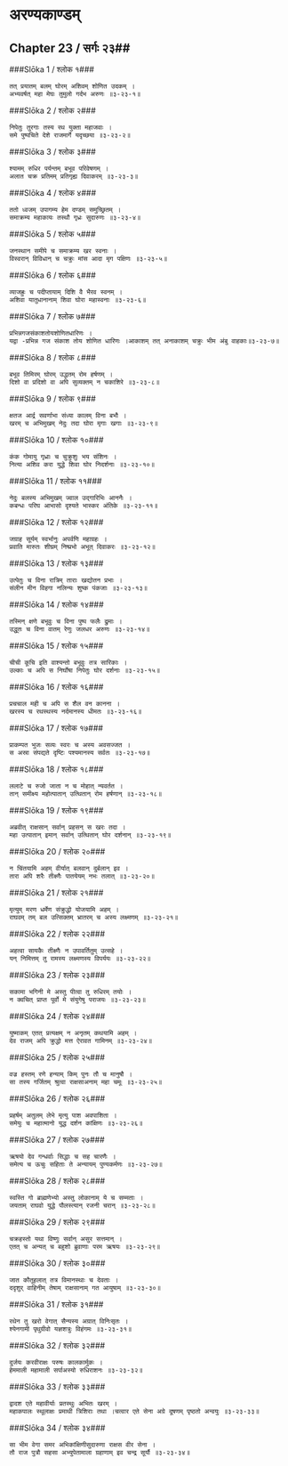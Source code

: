 अरण्यकाण्डम्
===============================


## Chapter 23  / सर्गः २३##


###Slōka 1 / श्लोक १###


    तत् प्रयातम् बलम् घोरम् अशिवम् शोणित उदकम् ।
    अभ्यवर्षत् महा मेघः तुमुलो गर्दभ अरुणः ॥३-२३-१॥


###Slōka 2 / श्लोक २###


    निपेतुः तुरगाः तस्य रथ युक्ता महाजवाः ।
    समे पुष्पचिते देशे राजमार्गे यदृच्छया ॥३-२३-२॥


###Slōka 3 / श्लोक ३###


    श्यामम् रुधिर पर्यन्तम् बभूव परिवेषणम् ।
    अलात चक्र प्रतिमम् प्रतिगृह्य दिवाकरम् ॥३-२३-३॥


###Slōka 4 / श्लोक ४###


    ततो ध्वजम् उपागम्य हेम दण्डम् समुच्छ्रितम् ।
    समाक्रम्य महाकायः तस्थौ गृध्रः सुदारुणः ॥३-२३-४॥


###Slōka 5 / श्लोक ५###


    जनस्थान समीपे च समाक्रम्य खर स्वनाः ।
    विस्वरान् विविधान् च चक्रुः मांस आदा मृग पक्षिणः ॥३-२३-५॥


###Slōka 6 / श्लोक ६###


    व्याजह्रुः च पदीप्तायाम् दिशि वै भैरव स्वनम् ।
    अशिवा यातुधानानाम् शिवा घोरा महास्वनाः ॥३-२३-६॥


###Slōka 7 / श्लोक ७###


    प्रभिन्नगजसंकाशतोयशोणितधारिणः ।
    यद्वा -प्रभिन्न गज संकाश तोय शोणित धारिणः ।आकाशम् तत् अनाकाशम् चक्रुः भीम अंबु वाहकाः॥३-२३-७॥


###Slōka 8 / श्लोक ८###


    बभूव तिमिरम् घोरम् उद्धतम् रोम हर्षणम् ।
    दिशो वा प्रदिशो वा अपि सुव्यक्तम् न चकाशिरे ॥३-२३-८॥


###Slōka 9 / श्लोक ९###


    क्षतज आर्द्र सवर्णाभा संध्या कालम् विना बभौ ।
    खरम् च अभिमुखम् नेदुः तदा घोरा मृगाः खगाः ॥३-२३-९॥


###Slōka 10 / श्लोक १०###


    कंक गोमायु गृध्राः च चुक्रुशुः भय संशिनः ।
    नित्या अशिव करा युद्धे शिवा घोर निदर्शनाः ॥३-२३-१०॥


###Slōka 11 / श्लोक ११###


    नेदुः बलस्य अभिमुखम् ज्वाल उद्गारिभिः आननैः ।
    कबन्धः परिघ आभासो दृश्यते भास्कर अंतिके ॥३-२३-११॥


###Slōka 12 / श्लोक १२###


    जग्राह सूर्यम् स्वर्भानुः अपर्वणि महाग्रहः ।
    प्रवाति मारुतः शीघ्रम् निष्प्रभो अभूत् दिवाकरः ॥३-२३-१२॥


###Slōka 13 / श्लोक १३###


    उत्पेतुः च विना रात्रिम् ताराः खद्योतन प्रभाः ।
    संलीन मीन विहगा नलिन्यः शुष्क पंकजाः ॥३-२३-१३॥


###Slōka 14 / श्लोक १४###


    तस्मिन् क्षणे बभूवुः च विना पुष्प फलैः द्रुमाः ।
    उद्धूतः च विना वातम् रेणुः जलधर अरुणः ॥३-२३-१४॥


###Slōka 15 / श्लोक १५###


    चीची कूचि इति वाश्यन्तो बभूवुः तत्र सारिकाः ।
    उल्काः च अपि स निर्घोषा निपेतुः घोर दर्शनाः ॥३-२३-१५॥


###Slōka 16 / श्लोक १६###


    प्रचचाल मही च अपि स शैल वन कानना ।
    खरस्य च रथस्थस्य नर्दमानस्य धीमतः ॥३-२३-१६॥


###Slōka 17 / श्लोक १७###


    प्राकम्पत भुजः सव्यः स्वरः च अस्य अवसज्जत ।
    स अस्रा संपद्यते दृष्टिः पश्यमानस्य सर्वतः ॥३-२३-१७॥


###Slōka 18 / श्लोक १८###


    ललाटे च रुजो जाता न च मोहात् न्यवर्तत ।
    तान् समीक्ष्य महोत्पातान् उत्थितान् रोम हर्षणान् ॥३-२३-१८॥


###Slōka 19 / श्लोक १९###


    अब्रवीत् राक्षसान् सर्वान् प्रहसन् स खरः तदा ।
    महा उत्पातान् इमान् सर्वान् उत्थितान् घोर दर्शनान् ॥३-२३-१९॥


###Slōka 20 / श्लोक २०###


    न चिंतयामि अहम् वीर्यात् बलवान् दुर्बलान् इव ।
    तारा अपि शरैः तीक्ष्णैः पातयेयम् नभः तलात् ॥३-२३-२०॥


###Slōka 21 / श्लोक २१###


    मृत्युम् मरण धर्मेण संक्रुद्धो योजयामि अहम् ।
    राघवम् तम् बल उत्सिक्तम् भ्रातरम् च अस्य लक्ष्मणम् ॥३-२३-२१॥


###Slōka 22 / श्लोक २२###


    अहत्वा सायकैः तीक्ष्णैः न उपावर्तितुम् उत्सहे ।
    यन् निमित्तम् तु रामस्य लक्ष्मणस्य विपर्ययः ॥३-२३-२२॥


###Slōka 23 / श्लोक २३###


    सकामा भगिनी मे अस्तु पीत्वा तु रुधिरम् तयोः ।
    न क्वचित् प्राप्त पूर्वो मे संयुगेषु पराजयः ॥३-२३-२३॥


###Slōka 24 / श्लोक २४###


    युष्माकम् एतत् प्रत्यक्षम् न अनृतम् कथयामि अहम् ।
    देव राजम् अपि क्रुद्धो मत्त ऐरावत गामिनम् ॥३-२३-२४॥


###Slōka 25 / श्लोक २५###


    वज्र हस्तम् रणे हन्याम् किम् पुनः तौ च मानुषौ ।
    सा तस्य गर्जितम् श्रुत्वा राक्षसाअनाम् महा चमूः ॥३-२३-२५॥


###Slōka 26 / श्लोक २६###


    प्रहर्षम् अतुलम् लेभे मृत्यु पाश अवपाशिता ।
    समेयुः च महात्मानो युद्ध दर्शन कांक्षिणः ॥३-२३-२६॥


###Slōka 27 / श्लोक २७###


    ऋषयो देव गन्धर्वाः सिद्धाः च सह चारणैः ।
    समेत्य च ऊचुः सहिताः ते अन्यायम् पुण्यकर्मणः ॥३-२३-२७॥


###Slōka 28 / श्लोक २८###


    स्वस्ति गो ब्राह्मणेभ्यो अस्तु लोकानाम् ये च सम्मताः ।
    जयताम् राघवो युद्धे पौलस्त्यान् रजनी चरान् ॥३-२३-२८॥


###Slōka 29 / श्लोक २९###


    चक्रहस्तो यथा विष्णुः सर्वान् असुर सत्तमान् ।
    एतत् च अन्यत् च बहुशो ब्रुवाणाः परम ऋषयः ॥३-२३-२९॥


###Slōka 30 / श्लोक ३०###


    जात कौतूहलात् तत्र विमानस्थाः च देवताः ।
    ददृशुर् वाहिनीम् तेषाम् राक्षसानाम् गत आयुषाम् ॥३-२३-३०॥


###Slōka 31 / श्लोक ३१###


    रथेन तु खरो वेगात् सैन्यस्य अग्रात् विनिःसृतः ।
    श्येनगामी पृथुग्रीवो यज्ञशत्रुः विहंगमः ॥३-२३-३१॥


###Slōka 32 / श्लोक ३२###


    दुर्जयः करवीराक्षः परुषः कालकार्मुकः ।
    हेममाली महामाली सर्पाअस्यो रुधिराशनः ॥३-२३-३२॥


###Slōka 33 / श्लोक ३३###


    द्वादश एते महावीर्याः प्रतस्थुः अभितः खरम् ।
    महाकपालः स्थूलाक्षः प्रमाथी त्रिशिराः तथा ।चत्वार एते सेना अग्रे दूषणम् पृष्ठतो अन्वयुः ॥३-२३-३३॥


###Slōka 34 / श्लोक ३४###


    सा भीम वेगा समर अभिकांक्षिणीसुदारुणा राक्षस वीर सेना ।
    तौ राज पुत्रौ सहसा अभ्युपेतामाला ग्रहाणाम् इव चन्द्र सूर्यौ ॥३-२३-३४॥


